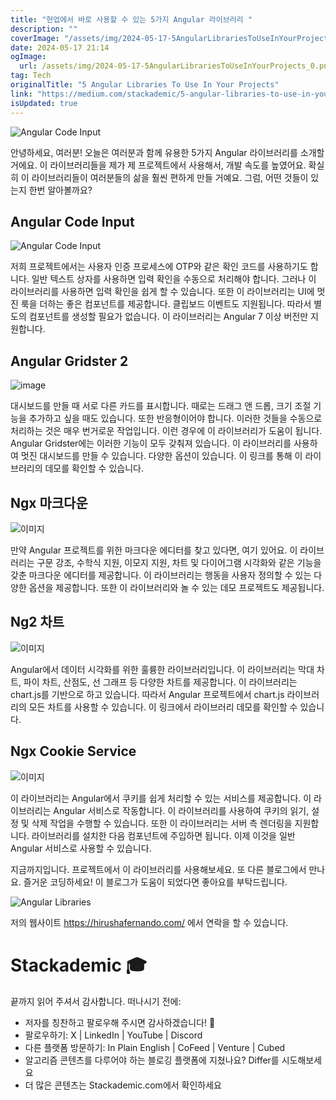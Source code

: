 ```yaml
---
title: "현업에서 바로 사용할 수 있는 5가지 Angular 라이브러리 "
description: ""
coverImage: "/assets/img/2024-05-17-5AngularLibrariesToUseInYourProjects_0.png"
date: 2024-05-17 21:14
ogImage: 
  url: /assets/img/2024-05-17-5AngularLibrariesToUseInYourProjects_0.png
tag: Tech
originalTitle: "5 Angular Libraries To Use In Your Projects"
link: "https://medium.com/stackademic/5-angular-libraries-to-use-in-your-projects-173561b6a729"
isUpdated: true
---
```






![Angular Code Input](/assets/img/2024-05-17-5AngularLibrariesToUseInYourProjects_0.png)

안녕하세요, 여러분! 오늘은 여러분과 함께 유용한 5가지 Angular 라이브러리를 소개할 거에요. 이 라이브러리들을 제가 제 프로젝트에서 사용해서, 개발 속도를 높였어요. 확실히 이 라이브러리들이 여러분들의 삶을 훨씬 편하게 만들 거예요. 그럼, 어떤 것들이 있는지 한번 알아볼까요?

## Angular Code Input

![Angular Code Input](/assets/img/2024-05-17-5AngularLibrariesToUseInYourProjects_1.png)


<div class="content-ad"></div>

저희 프로젝트에서는 사용자 인증 프로세스에 OTP와 같은 확인 코드를 사용하기도 합니다. 일반 텍스트 상자를 사용하면 입력 확인을 수동으로 처리해야 합니다. 그러나 이 라이브러리를 사용하면 입력 확인을 쉽게 할 수 있습니다. 또한 이 라이브러리는 UI에 멋진 룩을 더하는 좋은 컴포넌트를 제공합니다. 클립보드 이벤트도 지원됩니다. 따라서 별도의 컴포넌트를 생성할 필요가 없습니다. 이 라이브러리는 Angular 7 이상 버전만 지원합니다.

## Angular Gridster 2

![image](/assets/img/2024-05-17-5AngularLibrariesToUseInYourProjects_2.png)

대시보드를 만들 때 서로 다른 카드를 표시합니다. 때로는 드래그 앤 드롭, 크기 조절 기능을 추가하고 싶을 때도 있습니다. 또한 반응형이어야 합니다. 이러한 것들을 수동으로 처리하는 것은 매우 번거로운 작업입니다. 이런 경우에 이 라이브러리가 도움이 됩니다. Angular Gridster에는 이러한 기능이 모두 갖춰져 있습니다. 이 라이브러리를 사용하여 멋진 대시보드를 만들 수 있습니다. 다양한 옵션이 있습니다. 이 링크를 통해 이 라이브러리의 데모를 확인할 수 있습니다.

<div class="content-ad"></div>

## Ngx 마크다운

![이미지](/assets/img/2024-05-17-5AngularLibrariesToUseInYourProjects_3.png)

만약 Angular 프로젝트를 위한 마크다운 에디터를 찾고 있다면, 여기 있어요. 이 라이브러리는 구문 강조, 수학식 지원, 이모지 지원, 차트 및 다이어그램 시각화와 같은 기능을 갖춘 마크다운 에디터를 제공합니다. 이 라이브러리는 행동을 사용자 정의할 수 있는 다양한 옵션을 제공합니다. 또한 이 라이브러리와 놀 수 있는 데모 프로젝트도 제공됩니다.

## Ng2 차트

<div class="content-ad"></div>


![이미지](/assets/img/2024-05-17-5AngularLibrariesToUseInYourProjects_4.png)

Angular에서 데이터 시각화를 위한 훌륭한 라이브러리입니다. 이 라이브러리는 막대 차트, 파이 차트, 산점도, 선 그래프 등 다양한 차트를 제공합니다. 이 라이브러리는 chart.js를 기반으로 하고 있습니다. 따라서 Angular 프로젝트에서 chart.js 라이브러리의 모든 차트를 사용할 수 있습니다. 이 링크에서 라이브러리 데모를 확인할 수 있습니다.

## Ngx Cookie Service

![이미지](/assets/img/2024-05-17-5AngularLibrariesToUseInYourProjects_5.png)


<div class="content-ad"></div>

이 라이브러리는 Angular에서 쿠키를 쉽게 처리할 수 있는 서비스를 제공합니다. 이 라이브러리는 Angular 서비스로 작동합니다. 이 라이브러리를 사용하여 쿠키의 읽기, 설정 및 삭제 작업을 수행할 수 있습니다. 또한 이 라이브러리는 서버 측 렌더링을 지원합니다. 라이브러리를 설치한 다음 컴포넌트에 주입하면 됩니다. 이제 이것을 일반 Angular 서비스로 사용할 수 있습니다.

지금까지입니다. 프로젝트에서 이 라이브러리를 사용해보세요. 또 다른 블로그에서 만나요. 즐거운 코딩하세요! 이 블로그가 도움이 되었다면 좋아요를 부탁드립니다.

![Angular Libraries](/assets/img/2024-05-17-5AngularLibrariesToUseInYourProjects_6.png)

저의 웹사이트 https://hirushafernando.com/ 에서 연락을 할 수 있습니다.

<div class="content-ad"></div>

# Stackademic 🎓

끝까지 읽어 주셔서 감사합니다. 떠나시기 전에:

- 저자를 칭찬하고 팔로우해 주시면 감사하겠습니다! 👏
- 팔로우하기: X | LinkedIn | YouTube | Discord
- 다른 플랫폼 방문하기: In Plain English | CoFeed | Venture | Cubed
- 알고리즘 콘텐츠를 다루어야 하는 블로깅 플랫폼에 지쳤나요? Differ를 시도해보세요
- 더 많은 콘텐츠는 Stackademic.com에서 확인하세요